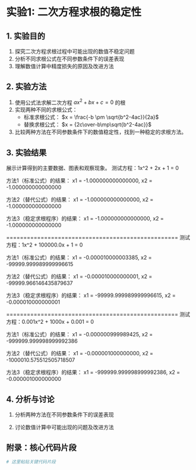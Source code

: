 # 实验1: 二次方程求根的稳定性

## 1. 实验目的
1. 探究二次方程求根过程中可能出现的数值不稳定问题
2. 分析不同求根公式在不同参数条件下的误差表现
3. 理解数值计算中精度损失的原因及改进方法

## 2. 实验方法
1. 使用公式法求解二次方程 $ax^2+bx+c=0$ 的根
2. 实现两种不同的求根公式：
   - 标准求根公式： $x = \frac{-b \pm \sqrt{b^2-4ac}}{2a}$
   - 替换求根公式： $x = {2c\over-b\mp\sqrt{b^2-4ac}}$
3. 比较两种方法在不同参数条件下的数值稳定性，找到一种稳定的求根方法。

## 3. 实验结果
展示计算得到的主要数据、图表和观察现象。
   测试方程：1x^2 + 2x + 1 = 0

方法1（标准公式）的结果：
x1 = -1.000000000000000, x2 = -1.000000000000000

方法2（替代公式）的结果：
x1 = -1.000000000000000, x2 = -1.000000000000000

方法3（稳定求根程序）的结果：
x1 = -1.000000000000000, x2 = -1.000000000000000

==================================================
测试方程：1x^2 + 100000.0x + 1 = 0

方法1（标准公式）的结果：
x1 = -0.000010000003385, x2 = -99999.999989999996615

方法2（替代公式）的结果：
x1 = -0.000010000000001, x2 = -99999.966146435879637

方法3（稳定求根程序）的结果：
x1 = -99999.999989999996615, x2 = -0.000010000000001

==================================================
测试方程：0.001x^2 + 1000x + 0.001 = 0

方法1（标准公式）的结果：
x1 = -0.000000999989425, x2 = -999999.999998999992386

方法2（替代公式）的结果：
x1 = -0.000001000000000, x2 = -1000010.575512505718507

方法3（稳定求根程序）的结果：
x1 = -999999.999998999992386, x2 = -0.000001000000000


## 4. 分析与讨论
1. 分析两种方法在不同参数条件下的误差表现

3. 讨论数值计算中可能出现的问题及改进方法


## 附录：核心代码片段
```python
# 这里粘贴关键代码片段
```
